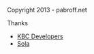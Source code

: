 Copyright 2013 - pabroff.net

Thanks
 - [KBC Developers](https://github.com/kbc-developers)
 - [Sola](http://blog.sola-dolphin-1.net/)